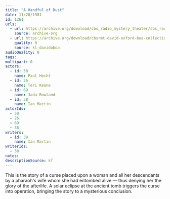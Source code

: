 ```yaml
---
title: "A Handful of Dust"
date: 11/20/1981
id: 1261
urls: 
  - url: https://archive.org/download/cbs_radio_mystery_theater/cbs_radio_mystery_theater-1251-1300.zip/cbs_radio_mystery_theater-1251-1300%2Fcbsrmt_1261_a_handful_of_dust.mp3
    source: archive-org
  - url: https://archive.org/download/cbsrmt-david-oxford-boa-collection/CBSRMT-811120-1261-A-Handful-of-Dust-(128-48)_WBBM-JE-{BoA}.mp3
    quality: 0
    source: kl-davidoboa
audioQuality: 0
tags: 
multipart: 0
actors:  
  - id: 58
    name: Paul Hecht  
  - id: 26
    name: Teri Keane  
  - id: 69
    name: Jada Rowland  
  - id: 38
    name: Ian Martin
actorIds:  
  - 58  
  - 26  
  - 69  
  - 38
writers:  
  - id: 38
    name: Ian Martin
writerIds:  
  - 38
notes: 
descriptionSource: kf
---
```

This is the story of a curse placed upon a woman and all her descendants by a pharaoh's wife whom she had entombed alive — thus denying her the glory of the afterlife. A solar eclipse at the ancient tomb triggers the curse into operation, bringing the story to a mysterious conclusion.